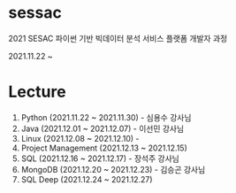 # sessac
2021 SESAC 파이썬 기반 빅데이터 분석 서비스 플랫폼 개발자 과정

2021.11.22 ~


# Lecture

1. Python (2021.11.22 ~ 2021.11.30) - 심용수 강사님
2. Java (2021.12.01 ~ 2021.12.07) - 이선민 강사님
3. Linux (2021.12.08 ~ 2021.12.10) - 
4. Project Management (2021.12.13 ~ 2021.12.15)
5. SQL (2021.12.16 ~ 2021.12.17) - 장석주 강사님
6. MongoDB (2021.12.20 ~ 2021.12.23) - 김승곤 강사님
7. SQL Deep (2021.12.24 ~ 2021.12.27)


